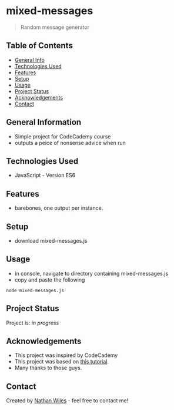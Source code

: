 # mixed-messages

> Random message generator

## Table of Contents

* [General Info](#general-information)
* [Technologies Used](#technologies-used)
* [Features](#features)
* [Setup](#setup)
* [Usage](#usage)
* [Project Status](#project-status)
* [Acknowledgements](#acknowledgements)
* [Contact](#contact)
<!-- * [License](#license) -->

## General Information

* Simple project for CodeCademy course
* outputs a peice of nonsense advice when run

## Technologies Used

* JavaScript - Version ES6

## Features

* barebones, one output per instance.

## Setup

* download mixed-messages.js

## Usage

* in console, navigate to directory containing mixed-messages.js
* copy and paste the following

`node mixed-messages.js`

## Project Status

Project is: _in progress_

## Acknowledgements

* This project was inspired by CodeCademy
* This project was based on [this tutorial](https://www.codecademy.com/paths/full-stack-engineer-career-path/tracks/fscp-javascript-syntax-portfolio-project/modules/fscp-mixed-messages/kanban_projects/mixed-messages).
* Many thanks to those guys.

## Contact

Created by [Nathan Wiles](nwilespainting@gmail.com) - feel free to contact me!
